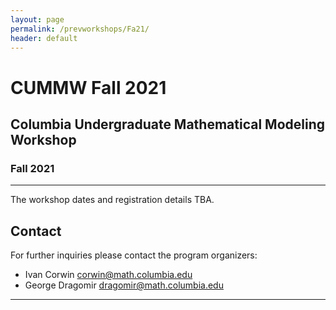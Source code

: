 ```yaml
---
layout: page
permalink: /prevworkshops/Fa21/
header: default
---
```

# CUMMW Fall 2021

## Columbia Undergraduate Mathematical Modeling Workshop
### Fall 2021

----

The workshop dates and registration details TBA.  

## Contact
For further inquiries please contact the program organizers:

- Ivan Corwin [corwin@math.columbia.edu](corwin@math.columbia.edu)
- George Dragomir [dragomir@math.columbia.edu](dragomir@math.columbia.edu)

----

